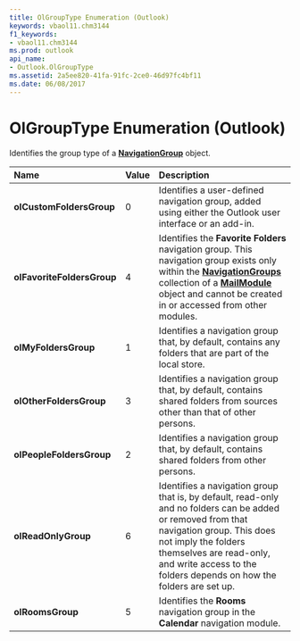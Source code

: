 ```yaml
---
title: OlGroupType Enumeration (Outlook)
keywords: vbaol11.chm3144
f1_keywords:
- vbaol11.chm3144
ms.prod: outlook
api_name:
- Outlook.OlGroupType
ms.assetid: 2a5ee820-41fa-91fc-2ce0-46d97fc4bf11
ms.date: 06/08/2017
---
```



# OlGroupType Enumeration (Outlook)

Identifies the group type of a  **[NavigationGroup](navigationgroup-object-outlook.md)** object.



|**Name**|**Value**|**Description**|
|:-----|:-----|:-----|
| **olCustomFoldersGroup**|0|Identifies a user-defined navigation group, added using either the Outlook user interface or an add-in.|
| **olFavoriteFoldersGroup**|4|Identifies the  **Favorite Folders** navigation group. This navigation group exists only within the **[NavigationGroups](mailmodule-navigationgroups-property-outlook.md)** collection of a **[MailModule](mailmodule-object-outlook.md)** object and cannot be created in or accessed from other modules.|
| **olMyFoldersGroup**|1|Identifies a navigation group that, by default, contains any folders that are part of the local store.|
| **olOtherFoldersGroup**|3|Identifies a navigation group that, by default, contains shared folders from sources other than that of other persons.|
| **olPeopleFoldersGroup**|2|Identifies a navigation group that, by default, contains shared folders from other persons.|
| **olReadOnlyGroup**|6|Identifies a navigation group that is, by default, read-only and no folders can be added or removed from that navigation group. This does not imply the folders themselves are read-only, and write access to the folders depends on how the folders are set up.|
| **olRoomsGroup**|5|Identifies the  **Rooms** navigation group in the **Calendar** navigation module.|

